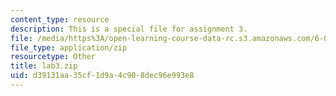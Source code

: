 ```yaml
---
content_type: resource
description: This is a special file for assignment 3.
file: /media/https%3A/open-learning-course-data-rc.s3.amazonaws.com/6-034-artificial-intelligence-fall-2010/d39131aa35cf1d9a4c908dec96e993e8_lab3.zip
file_type: application/zip
resourcetype: Other
title: lab3.zip
uid: d39131aa-35cf-1d9a-4c90-8dec96e993e8
---
```

